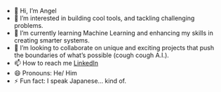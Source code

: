 - 👋 Hi, I’m Angel
- 👀 I’m interested in building cool tools, and tackling challenging problems.
- 🌱 I’m currently learning Machine Learning and enhancing my skills in creating smarter systems.
- 💞️ I’m looking to collaborate on unique and exciting projects that push the boundaries of what’s possible (cough cough A.I.).
- 📫 How to reach me [LinkedIn](https://www.linkedin.com/in/anggel99/)
- 😄 Pronouns: He/ Him
- ⚡ Fun fact: I speak Japanese... kind of. 

<!---
Angl99/Angl99 is a ✨ special ✨ repository because its `README.md` (this file) appears on your GitHub profile.
You can click the Preview link to take a look at your changes.
--->
